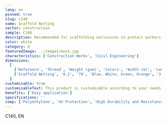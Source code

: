 ```yaml
---
lang: en
pinned: true
slug: c140
name: Scaffold Netting
sector: construction
sample: C140
description: Recommended for scaffolding enclosures to protect workers from material projections, such as paints and dust. It also controls the passage of solar radiation, significantly reducing it, and protects against direct wind action.
color: white
category: d
featuredImage: ../images/mock.jpg
characteristics: ['Construction Works', 'Civil Engineering']
dimensions:
  [
    ['Reference', 'Thread', 'Weight (gsm)', 'Colors', 'Width (m)', 'Length (m)'],
    ['Scaffold Netting', '0.2', '70', 'Blue, White, Green, Orange', '3', '100'],
  ]
customizable: true
customizableText: This product is customizable according to your needs. Contact us for more information.
benefits: ['Easy application']
specifications: ''
comp: ['Polyethylene', 'UV Protection', 'High Durability and Resistance']
---
```


C140, EN
